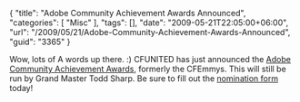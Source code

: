 {
	"title": "Adobe Community Achievement Awards Announced",
	"categories": [
		"Misc"
	],
	"tags": [],
	"date": "2009-05-21T22:05:00+06:00",
	"url": "/2009/05/21/Adobe-Community-Achievement-Awards-Announced",
	"guid": "3365"
}

Wow, lots of A words up there. :) CFUNITED has just announced the <a href="http://cfunited.com/blog/index.cfm/2009/5/21/Adobe-Community-Achievement-Awards">Adobe Community Achievement Awards</a>, formerly the CFEmmys. This will still be run by Grand Master Todd Sharp. Be sure to fill out the <a href="http://cfunited.com/go/survey/172">nomination form</a> today!